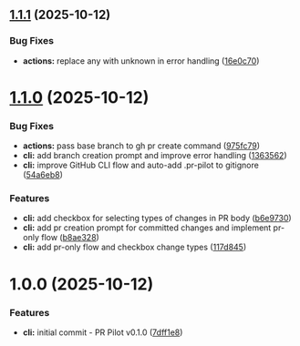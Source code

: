 ## [1.1.1](https://github.com/whyte25/pr-pilot/compare/v1.1.0...v1.1.1) (2025-10-12)


### Bug Fixes

* **actions:** replace any with unknown in error handling ([16e0c70](https://github.com/whyte25/pr-pilot/commit/16e0c70ae2ed1151b0a6ea63241f41a73ba0d7ea))

# [1.1.0](https://github.com/whyte25/pr-pilot/compare/v1.0.0...v1.1.0) (2025-10-12)


### Bug Fixes

* **actions:** pass base branch to gh pr create command ([975fc79](https://github.com/whyte25/pr-pilot/commit/975fc799a81e3aa886c45dd5bf8fb2f4e40f45d4))
* **cli:** add branch creation prompt and improve error handling ([1363562](https://github.com/whyte25/pr-pilot/commit/1363562898d4d3303208a193615c451223026b4a))
* **cli:** improve GitHub CLI flow and auto-add .pr-pilot to gitignore ([54a6eb8](https://github.com/whyte25/pr-pilot/commit/54a6eb8c5b64e1cbe6405e78aeacdef48ef655ce))


### Features

* **cli:** add checkbox for selecting types of changes in PR body ([b6e9730](https://github.com/whyte25/pr-pilot/commit/b6e9730ef9992c372208d5da1316858f580cee49))
* **cli:** add pr creation prompt for committed changes and implement pr-only flow ([b8ae328](https://github.com/whyte25/pr-pilot/commit/b8ae32821211a4085cfeb48716bc935d4f2c192a))
* **cli:** add pr-only flow and checkbox change types ([117d845](https://github.com/whyte25/pr-pilot/commit/117d8454e07f350019e20c638d21ed9ef3f66e05))

# 1.0.0 (2025-10-12)


### Features

* **cli:** initial commit - PR Pilot v0.1.0 ([7dff1e8](https://github.com/whyte25/pr-pilot/commit/7dff1e84431bc789215960228bfcb9aebf157d6d))

